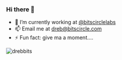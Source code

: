### Hi there 👋

- 🔭  I’m currently working at [@bitscirclelabs](https://github.com/bitscirclelabs)
- 📫  Email me at dreb@bitscircle.com
- ⚡  Fun fact: give ma a moment....

<p align="left"> <img src="https://komarev.com/ghpvc/?username=drebbits" alt="drebbits" /> </p>
